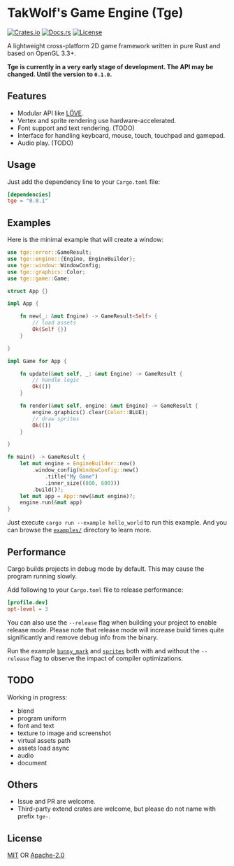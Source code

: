 # TakWolf's Game Engine (Tge)

[![Crates.io](https://img.shields.io/crates/v/tge)](https://crates.io/crates/tge)
[![Docs.rs](https://docs.rs/tge/badge.svg)](https://docs.rs/tge)
[![License](https://img.shields.io/crates/l/tge)](#License)

A lightweight cross-platform 2D game framework written in pure Rust and based on OpenGL 3.3+.

__Tge is currently in a very early stage of development. The API may be changed. Until the version to `0.1.0`.__

## Features

* Modular API like [LÖVE](https://love2d.org).
* Vertex and sprite rendering use hardware-accelerated.
* Font support and text rendering. (TODO)
* Interface for handling keyboard, mouse, touch, touchpad and gamepad.
* Audio play. (TODO)

## Usage

Just add the dependency line to your `Cargo.toml` file:

```toml
[dependencies]
tge = "0.0.1"
```

## Examples

Here is the minimal example that will create a window:

```rust
use tge::error::GameResult;
use tge::engine::{Engine, EngineBuilder};
use tge::window::WindowConfig;
use tge::graphics::Color;
use tge::game::Game;

struct App {}

impl App {

    fn new(_: &mut Engine) -> GameResult<Self> {
        // load assets
        Ok(Self {})
    }

}

impl Game for App {

    fn update(&mut self, _: &mut Engine) -> GameResult {
        // handle logic
        Ok(())
    }

    fn render(&mut self, engine: &mut Engine) -> GameResult {
        engine.graphics().clear(Color::BLUE);
        // draw sprites
        Ok(())
    }

}

fn main() -> GameResult {
    let mut engine = EngineBuilder::new()
        .window_config(WindowConfig::new()
            .title("My Game")
            .inner_size((800, 600)))
        .build()?;
    let mut app = App::new(&mut engine)?;
    engine.run(&mut app)
}
```

Just execute `cargo run --example hello_world` to run this example.
And you can browse the [`examples/`](examples/) directory to learn more.

## Performance

Cargo builds projects in debug mode by default.
This may cause the program running slowly.

Add following to your `Cargo.toml` file to release performance:

```toml
[profile.dev]
opt-level = 3
```

You can also use the `--release` flag when building your project to enable release mode.
Please note that release mode will increase build times quite significantly and remove debug info from the binary.

Run the example [`bunny_mark`](examples/bunny_mark.rs) and [`sprites`](examples/sprites.rs) 
both with and without the `--release` flag to observe the impact of compiler optimizations.

## TODO

Working in progress:
* blend
* program uniform
* font and text
* texture to image and screenshot
* virtual assets path
* assets load async
* audio
* document

## Others

* Issue and PR are welcome.
* Third-party extend crates are welcome, but please do not name with prefix `tge-`.

## License

[MIT](LICENSE-MIT) OR [Apache-2.0](LICENSE-APACHE)
